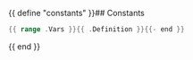 {{ define "constants" }}## Constants
```go
{{ range .Vars }}{{ .Definition }}{{- end }}
```
{{ end }}